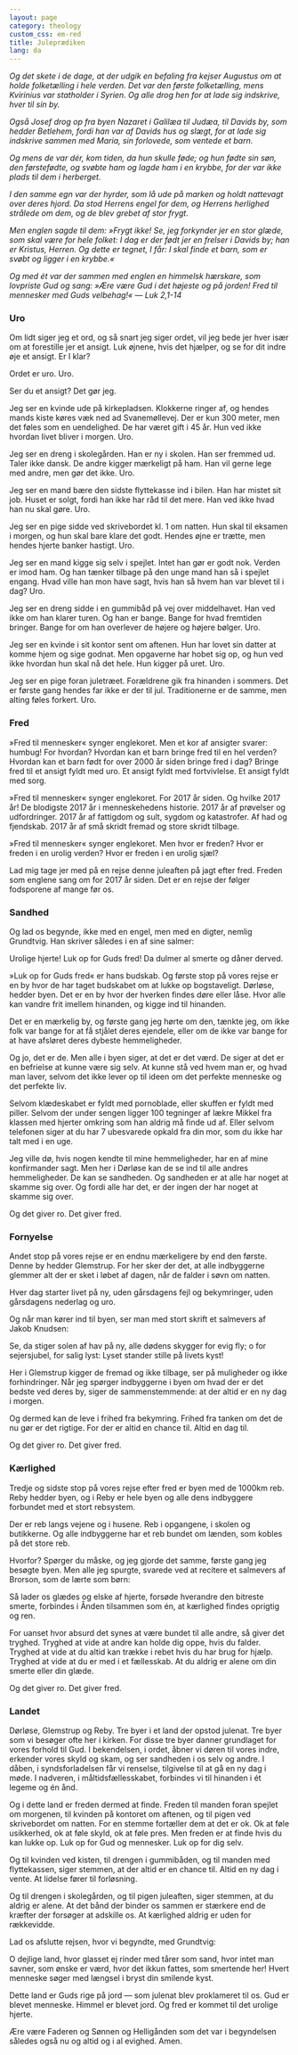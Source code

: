 ```yaml
---
layout: page
category: theology
custom_css: em-red
title: Juleprædiken
lang: da
---
```


*Og det skete i de dage, at der udgik en befaling fra kejser Augustus om at holde folketælling i hele verden. Det var den første folketælling, mens Kvirinius var statholder i Syrien. Og alle drog hen for at lade sig indskrive, hver til sin by.*

*Også Josef drog op fra byen Nazaret i Galilæa til Judæa, til Davids by, som hedder Betlehem, fordi han var af Davids hus og slægt, for at lade sig indskrive sammen med Maria, sin forlovede, som ventede et barn.*

*Og mens de var dér, kom tiden, da hun skulle føde; og hun fødte sin søn, den førstefødte, og svøbte ham og lagde ham i en krybbe, for der var ikke plads til dem i herberget.*

*I den samme egn var der hyrder, som lå ude på marken og holdt nattevagt over deres hjord. Da stod Herrens engel for dem, og Herrens herlighed strålede om dem, og de blev grebet af stor frygt.*

*Men englen sagde til dem: »Frygt ikke! Se, jeg forkynder jer en stor glæde, som skal være for hele folket: I dag er der født jer en frelser i Davids by; han er Kristus, Herren. Og dette er tegnet, I får: I skal finde et barn, som er svøbt og ligger i en krybbe.«*

*Og med ét var der sammen med englen en himmelsk hærskare, som lovpriste Gud og sang: »Ære være Gud i det højeste og på jorden! Fred til mennesker med Guds velbehag!«
— Luk 2,1-14*

### Uro

Om lidt siger jeg et ord, og så snart jeg siger ordet, vil jeg bede jer hver især om at forestille jer et ansigt. Luk øjnene, hvis det hjælper, og se for dit indre øje et ansigt. Er I klar?

Ordet er uro. Uro.

Ser du et ansigt? Det gør jeg.

Jeg ser en kvinde ude på kirkepladsen. Klokkerne ringer af, og hendes mands kiste køres væk ned ad Svanemøllevej. Der er kun 300 meter, men det føles som en uendelighed. De har været gift i 45 år. Hun ved ikke hvordan livet bliver i morgen. Uro.

Jeg ser en dreng i skolegården. Han er ny i skolen. Han ser fremmed ud. Taler ikke dansk. De andre kigger mærkeligt på ham. Han vil gerne lege med andre, men gør det ikke. Uro.

Jeg ser en mand bære den sidste flyttekasse ind i bilen. Han har mistet sit job. Huset er solgt, fordi han ikke har råd til det mere. Han ved ikke hvad han nu skal gøre. Uro.

Jeg ser en pige sidde ved skrivebordet kl. 1 om natten. Hun skal til eksamen i morgen, og hun skal bare klare det godt. Hendes øjne er trætte, men hendes hjerte banker hastigt. Uro.

Jeg ser en mand kigge sig selv i spejlet. Intet han gør er godt nok. Verden er imod ham. Og han tænker tilbage på den unge mand han så i spejlet engang. Hvad ville han mon have sagt, hvis han så hvem han var blevet til i dag? Uro.

Jeg ser en dreng sidde i en gummibåd på vej over middelhavet. Han ved ikke om han klarer turen. Og han er bange. Bange for hvad fremtiden bringer. Bange for om han overlever de højere og højere bølger. Uro.

Jeg ser en kvinde i sit kontor sent om aftenen. Hun har lovet sin datter at komme hjem og sige godnat. Men opgaverne har hobet sig op, og hun ved ikke hvordan hun skal nå det hele. Hun kigger på uret. Uro.

Jeg ser en pige foran juletræet. Forældrene gik fra hinanden i sommers. Det er første gang hendes far ikke er der til jul. Traditionerne er de samme, men alting føles forkert. Uro.

### Fred

»Fred til mennesker« synger englekoret. Men et kor af ansigter svarer: humbug! For hvordan? Hvordan kan et barn bringe fred til en hel verden? Hvordan kan et barn født for over 2000 år siden bringe fred i dag? Bringe fred til et ansigt fyldt med uro. Et ansigt fyldt med fortvivlelse. Et ansigt fyldt med sorg.

»Fred til mennesker« synger englekoret. For 2017 år siden. Og hvilke 2017 år! De blodigste 2017 år i menneskehedens historie. 2017 år af prøvelser og udfordringer. 2017 år af fattigdom og sult, sygdom og katastrofer. Af had og fjendskab. 2017 år af små skridt fremad og store skridt tilbage.

»Fred til mennesker« synger englekoret. Men hvor er freden? Hvor er freden i en urolig verden? Hvor er freden i en urolig sjæl?

Lad mig tage jer med på en rejse denne juleaften på jagt efter fred. Freden som englene sang om for 2017 år siden. Det er en rejse der følger fodsporene af mange før os.

### Sandhed

Og lad os begynde, ikke med en engel, men med en digter, nemlig Grundtvig. Han skriver således i en af sine salmer:

Urolige hjerte!
Luk op for Guds fred!
Da dulmer al smerte
og dåner derved.

»Luk op for Guds fred« er hans budskab. Og første stop på vores rejse er en by hvor de har taget budskabet om at lukke op bogstaveligt. Dørløse, hedder byen. Det er en by hvor der hverken findes døre eller låse. Hvor alle kan vandre frit imellem hinanden, og kigge ind til hinanden.

Det er en mærkelig by, og første gang jeg hørte om den, tænkte jeg, om ikke folk var bange for at få stjålet deres ejendele, eller om de ikke var bange for at have afsløret deres dybeste hemmeligheder.

Og jo, det er de. Men alle i byen siger, at det er det værd. De siger at det er en befrielse at kunne være sig selv. At kunne stå ved hvem man er, og hvad man laver, selvom det ikke lever op til ideen om det perfekte menneske og det perfekte liv.

Selvom klædeskabet er fyldt med pornoblade, eller skuffen er fyldt med piller. Selvom der under sengen ligger 100 tegninger af lækre Mikkel fra klassen med hjerter omkring som han aldrig må finde ud af. Eller selvom telefonen siger at du har 7 ubesvarede opkald fra din mor, som du ikke har talt med i en uge.

Jeg ville dø, hvis nogen kendte til mine hemmeligheder, har en af mine konfirmander sagt. Men her i Dørløse kan de se ind til alle andres hemmeligheder. De kan se sandheden. Og sandheden er at alle har noget at skamme sig over. Og fordi alle har det, er der ingen der har noget at skamme sig over.

Og det giver ro. Det giver fred.

### Fornyelse

Andet stop på vores rejse er en endnu mærkeligere by end den første. Denne by hedder Glemstrup. For her sker der det, at alle indbyggerne glemmer alt der er sket i løbet af dagen, når de falder i søvn om natten.

Hver dag starter livet på ny, uden gårsdagens fejl og bekymringer, uden gårsdagens nederlag og uro.

Og når man kører ind til byen, ser man med stort skrift et salmevers af Jakob Knudsen:

Se, da stiger solen af hav på ny,
alle dødens skygger for evig fly;
o for sejersjubel, for salig lyst:
Lyset stander stille på livets kyst!

Her i Glemstrup kigger de fremad og ikke tilbage, ser på muligheder og ikke forhindringer. Når jeg spørger indbyggerne i byen om hvad der er det bedste ved deres by, siger de sammenstemmende: at der altid er en ny dag i morgen.

Og dermed kan de leve i frihed fra bekymring. Frihed fra tanken om det de nu gør er det rigtige. For der er altid en chance til. Altid en dag til.

Og det giver ro. Det giver fred.

### Kærlighed

Tredje og sidste stop på vores rejse efter fred er byen med de 1000km reb. Reby hedder byen, og i Reby er hele byen og alle dens indbyggere forbundet med et stort rebsystem.

Der er reb langs vejene og i husene. Reb i opgangene, i skolen og butikkerne. Og alle indbyggerne har et reb bundet om lænden, som kobles på det store reb.

Hvorfor? Spørger du måske, og jeg gjorde det samme, første gang jeg besøgte byen. Men alle jeg spurgte, svarede ved at recitere et salmevers af Brorson, som de lærte som børn:

Så lader os glædes og elske af hjerte,
forsøde hverandre den bitreste smerte,
forbindes i Ånden tilsammen som én,
at kærlighed findes oprigtig og ren.

For uanset hvor absurd det synes at være bundet til alle andre, så giver det tryghed. Tryghed at vide at andre kan holde dig oppe, hvis du falder. Tryghed at vide at du altid kan trække i rebet hvis du har brug for hjælp. Tryghed at vide at du er med i et fællesskab. At du aldrig er alene om din smerte eller din glæde.

Og det giver ro. Det giver fred.

### Landet

Dørløse, Glemstrup og Reby. Tre byer i et land der opstod julenat. Tre byer som vi besøger ofte her i kirken. For disse tre byer danner grundlaget for vores forhold til Gud. I bekendelsen, i ordet, åbner vi døren til vores indre, erkender vores skyld og skam, og ser sandheden i os selv og andre. I dåben, i syndsforladelsen får vi renselse, tilgivelse til at gå en ny dag i møde. I nadveren, i måltidsfællesskabet, forbindes vi til hinanden i ét legeme og én ånd.

Og i dette land er freden dermed at finde. Freden til manden foran spejlet om morgenen, til kvinden på kontoret om aftenen, og til pigen ved skrivebordet om natten. For en stemme fortæller dem at det er ok. Ok at føle usikkerhed, ok at føle skyld, ok at føle pres. Men freden er at finde hvis du kan lukke op. Luk op for Gud og mennesker. Luk op for dig selv.

Og til kvinden ved kisten, til drengen i gummibåden, og til manden med flyttekassen, siger stemmen, at der altid er en chance til. Altid en ny dag i vente. At lidelse fører til forløsning.

Og til drengen i skolegården, og til pigen juleaften, siger stemmen, at du aldrig er alene. At det bånd der binder os sammen er stærkere end de kræfter der forsøger at adskille os. At kærlighed aldrig er uden for rækkevidde.

Lad os afslutte rejsen, hvor vi begyndte, med Grundtvig:

O dejlige land,
hvor glasset ej rinder med tårer som sand,
hvor intet man savner, som ønske er værd,
hvor det ikkun fattes, som smertende her!
Hvert menneske søger med længsel i bryst
din smilende kyst.

Dette land er Guds rige på jord — som julenat blev proklameret til os. Gud er blevet menneske. Himmel er blevet jord. Og fred er kommet til det urolige hjerte.

Ære være Faderen og Sønnen og Helligånden
som det var i begyndelsen
således også nu og altid
og i al evighed. Amen.
